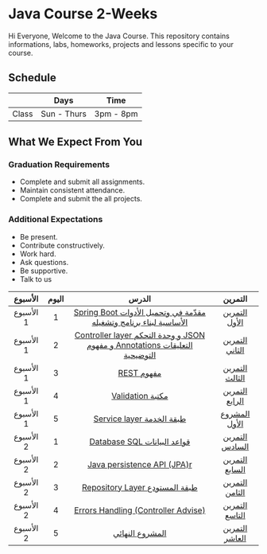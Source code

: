# Java Course 2-Weeks 
Hi Everyone, Welcome to the Java Course. This repository contains informations, labs, homeworks, projects and lessons specific to your course.

## Schedule
|  | Days | Time |
| --- | ------------- | ------------- |
| Class | Sun - Thurs  | 3pm - 8pm  |


## What We Expect From You
### Graduation Requirements
* Complete and submit all assignments.
* Maintain consistent attendance.
* Complete and submit the all projects.
### Additional Expectations
* Be present.
* Contribute constructively.
* Work hard.
* Ask questions.
* Be supportive.
* Talk to us


| الأسبوع| اليوم | الدرس |التمرين |
|:-----:|:---:|:------:|:------:|
| الأسبوع 1| 1   |[ Spring Boot مقدّمة في وتحميل الأدوات الأساسية لبناء برنامج وتشغيله  ](https://github.com/Tuwaiq-Academy-Training/Java-Course-Basics)|[التمرين الأول](https://github.com/Tuwaiq-Academy-Training/Java-Course-Exercise-1) |
| الأسبوع 1| 2   |[ Controller layer و وحدة التحكم  JSON و مفهوم Annotations التعليقات التوضيحية ](https://github.com/Tuwaiq-Academy-Training/Java-Course-Strings-Operators-Scanner)|[التمرين الثاني](https://github.com/Tuwaiq-Academy-Training/Java-Course-Exercise-2)|
| الأسبوع 1| 3   |[ REST مفهوم](https://github.com/Tuwaiq-Academy-Training/Java-Course-Conditions-Loops)|[التمرين الثالث](https://github.com/Tuwaiq-Academy-Training/Java-Course-Exercise-3)|
| الأسبوع 1| 4   |[ Validation مكتبة](https://github.com/Tuwaiq-Academy-Training/Java-Course-Arrays)| [التمرين الرابع](https://github.com/Tuwaiq-Academy-Training/Java-Course-Exercise-4)|
| الأسبوع 1| 5   |[ Service layer طبقة الخدمة ](https://github.com/Tuwaiq-Academy-Training/Java-Course-Functions) |[المشروع الأول](https://github.com/Tuwaiq-Academy-Training/Java-Course-Exercise-5)|
| الأسبوع 2| 1   |[ Database SQL قواعد البيانات ](https://github.com/Tuwaiq-Academy-Training/Java-Course-Errors-Handling-Exceptions)|[التمرين السادس](https://github.com/Tuwaiq-Academy-Training/Java-Course-Exercise-6)|
| الأسبوع 2| 2   |[Java persistence API (JPA)r](https://github.com/Tuwaiq-Academy-Training/Java-Course-Paradigms-OOP)|[التمرين السابع](https://github.com/Tuwaiq-Academy-Training/Java-Course-Exercise-7)|
| الأسبوع 2| 3   |[ Repository Layer طبقة المستودع  ](https://github.com/Tuwaiq-Academy-Training/Java-Course-OOP-Principles-Inheritance)|[التمرين الثامن](https://github.com/Tuwaiq-Academy-Training/Java-Course-Exercise-8)|
| الأسبوع 2| 4   |[Errors Handling (Controller Advise)   ](https://github.com/Tuwaiq-Academy-Training/Java-Course-Encapsulation)|[التمرين التاسع](https://github.com/Tuwaiq-Academy-Training/Java-Course-Exercise-9)|
| الأسبوع 2| 5   |[المشروع النهائي  ](https://github.com/Tuwaiq-Academy-Training/Java-Course-Polymorphism-Abstraction)|[التمرين العاشر](https://github.com/Tuwaiq-Academy-Training/Java-Course-Exercise-10)|

